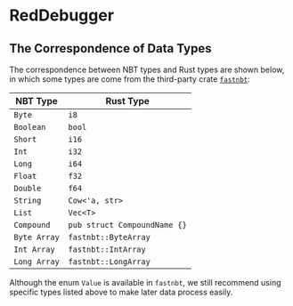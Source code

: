 # RedDebugger

## The Correspondence of Data Types

The correspondence between NBT types and Rust types are shown below, in which some types are come from the third-party crate [`fastnbt`](https://github.com/owengage/fastnbt):

| NBT Type     | Rust Type                    |
| ------------ | ---------------------------- |
| `Byte`       | `i8`                         |
| `Boolean`    | `bool`                       |
| `Short`      | `i16`                        |
| `Int`        | `i32`                        |
| `Long`       | `i64`                        |
| `Float`      | `f32`                        |
| `Double`     | `f64`                        |
| `String`     | `Cow<'a, str>`               |
| `List`       | `Vec<T>`                     |
| `Compound`   | `pub struct CompoundName {}` |
| `Byte Array` | `fastnbt::ByteArray`         |
| `Int Array`  | `fastnbt::IntArray`          |
| `Long Array` | `fastnbt::LongArray`         |

Although the enum `Value` is available in `fastnbt`, we still recommend using specific types listed above to make later data process easily.